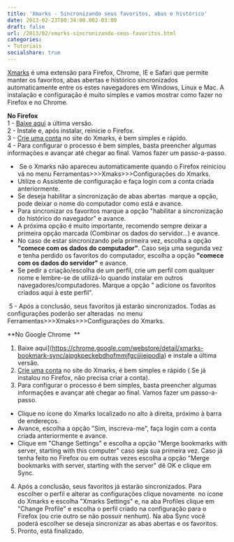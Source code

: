 ```yaml
---
title: 'Xmarks - Sincronizando seus favoritos, abas e histórico'
date: 2013-02-23T00:34:00.002-03:00
draft: false
url: /2013/02/xmarks-sincronizando-seus-favoritos.html
categories:
- Tutoriais
socialshare: true
---
```

[Xmarks](http://www.xmarks.com/) é uma extensão para Firefox, Chrome, IE e Safari que permite manter os favoritos, abas abertas e histórico sincronizados automaticamente entre os estes navegadores em Windows, Linux e Mac. A instalação e configuração é muito simples e vamos mostrar como fazer no Firefox e no Chrome.

<!--more--> 

**No Firefox**  
1 - [Baixe aqui](http://download.xmarks.com/download/firefox) a última versão.  
2 - Instale e, após instalar, reinicie o Firefox.  
3 - [Crie uma conta](http://login.xmarks.com/account/create_account) no site do Xmarks, é bem simples e rápido.  
4 - Para configurar o processo é bem simples, basta preencher algumas informações e avançar até chegar ao final. Vamos fazer um passo-a-passo.

*    Se o Xmarks não apareceu automaticamente quando o Firefox reiniciou vá no menu Ferramentas>>>Xmaks>>>Configurações do Xmarks.
*   Utilize o Assistente de configuração e faça login com a conta criada anteriormente.
*   Se deseja habilitar a sincronização de abas abertas  marque a opção, pode deixar o nome do computador como está e avance.
*   Para sincronizar os favoritos marque a opção "habilitar a sincronização do histórico do navegador" e avance.
*   A próxima opção é muito importante, recomendo sempre deixar a primeira opção marcada (Combinar os dados do servidor...) e avance.
*   No caso de estar sincronizando pela primeira vez, escolha a opção **"comece com os dados do computador"**. Caso seja uma segunda vez e tenha perdido os favoritos do computador, escolha a opção **"comece com os dados do servidor"** e avance.
*   Se pedir a criação/escolha de um perfil, crie um perfil com qualquer nome e lembre-se de utilizá-lo quando instalar em outros navegadores/computadores. Marque a opção " adicione os favoritos criados aqui à este perfil".

 5 - Após a conclusão, seus favoritos já estarão sincronizados. Todas as configurações poderão ser alteradas  no menu Ferramentas>>>Xmaks>>>Configurações do Xmarks.

**No Google Chrome  **  

1. Baixe aqui](https://chrome.google.com/webstore/detail/xmarks-bookmark-sync/ajpgkpeckebdhofmmjfgcjjiiejpodla) e instale a última versão. 
2. [Crie uma conta](http://login.xmarks.com/account/create_account) no site do Xmarks, é bem simples e rápido ( Se já instalou no Firefox, não precisa criar a conta).
3. Para configurar o processo é bem simples, basta preencher algumas informações e avançar até chegar ao final. Vamos fazer um passo-a-passo.
*   Clique no ícone do Xmarks localizado no alto à direita, próximo à barra de endereços.
*   Avance, escolha a opção "Sim, inscreva-me", faça login com a conta criada anteriormente e avance.
*   Clique em "Change Settings" e escolha a opção "Merge bookmarks with server, starting with this computer" caso seja sua primeira vez. Caso já tenha feito no Firefox ou em outras vezes escolha a opção "Merge bookmarks with server, starting with the server" dê OK e clique em Sync.
4. Após a conclusão, seus favoritos já estarão sincronizados. Para escolher o perfil e alterar as configurações clique novamente  no ícone do Xmarks e escolha "Xmarks Settings" e, na aba Profiles clique em "Change Profile" e escolha o perfil criado na configuração para o Firefox (ou crie outro se não possuir nenhum). Na aba Sync você poderá escolher se deseja sincronizar as abas abertas e os favoritos.  
5. Pronto, está finalizado.
